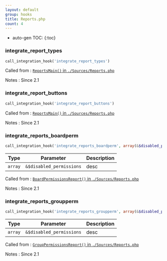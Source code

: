 ```yaml
---
layout: default
group: hooks
title: Reports.php
count: 4
---
```

* auto-gen TOC:
{:toc}
### integrate_report_types

```php
call_integration_hook('integrate_report_types')
```


Called from
: [`ReportsMain()` in `./Sources/Reports.php`](../docs/reports.html#reportsmain)

Notes
: Since 2.1

### integrate_report_buttons

```php
call_integration_hook('integrate_report_buttons')
```


Called from
: [`ReportsMain()` in `./Sources/Reports.php`](../docs/reports.html#reportsmain)

Notes
: Since 2.1

### integrate_reports_boardperm

```php
call_integration_hook('integrate_reports_boardperm', array(&$disabled_permissions))
```

Type|Parameter|Description
---|---|---
`array`|`&$disabled_permissions`|desc

Called from
: [`BoardPermissionsReport()` in `./Sources/Reports.php`](../docs/reports.html#boardpermissionsreport)

Notes
: Since 2.1

### integrate_reports_groupperm

```php
call_integration_hook('integrate_reports_groupperm', array(&$disabled_permissions))
```

Type|Parameter|Description
---|---|---
`array`|`&$disabled_permissions`|desc

Called from
: [`GroupPermissionsReport()` in `./Sources/Reports.php`](../docs/reports.html#grouppermissionsreport)

Notes
: Since 2.1

